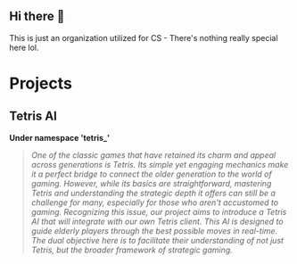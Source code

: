 ## Hi there 👋

This is just an organization utilized for CS - There's nothing really special here lol.

# Projects

## Tetris AI
**Under namespace 'tetris_'**
> *One of the classic games that have retained its charm and appeal across generations is Tetris. Its simple yet engaging mechanics make it a perfect bridge to connect the older generation to the world of gaming. However, while its basics are straightforward, mastering Tetris and understanding the strategic depth it offers can still be a challenge for many, especially for those who aren't accustomed to gaming.
Recognizing this issue, our project aims to introduce a Tetris AI that will integrate with our own Tetris client. This AI is designed to guide elderly players through the best possible moves in real-time. The dual objective here is to facilitate their understanding of not just Tetris, but the broader framework of strategic gaming.*
